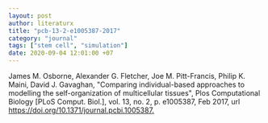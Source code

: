 ```yaml
---
layout: post
author: literaturx
title: "pcb-13-2-e1005387-2017"
category: "journal"
tags: ["stem cell", "simulation"]
date: 2020-09-04 12:01:00 +07
---
```


James M. Osborne, Alexander G. Fletcher, Joe M. Pitt-Francis, Philip K. Maini, David J. Gavaghan, "Comparing individual-based approaches to modelling the self-organization of multicellular tissues", Plos Computational Biology [PLoS Comput. Biol.], vol. 13, no. 2, p. e1005387, Feb 2017, url <https://doi.org/10.1371/journal.pcbi.1005387>[.](https://drive.google.com/file/d/16M2Q65tDHMC-M0oxh-odnMN0Bg5QU7Gw/view?usp=sharing)
